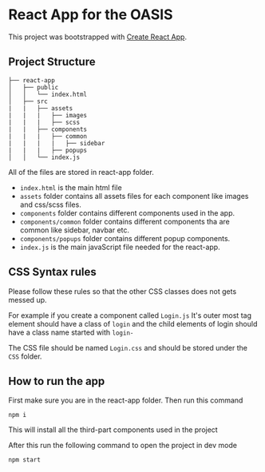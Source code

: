 # React App for the OASIS

This project was bootstrapped with [Create React App](https://github.com/facebook/create-react-app).

## Project Structure
```
├── react-app 
│   ├── public
│   │   └── index.html
│   ├── src
|   |   ├── assets
|   |   |   ├── images
|   |   |   ├── scss
|   |   ├── components 
|   |   |   ├── common
|   |   |   |   ├── sidebar
|   |   |   ├── popups
│   │   └── index.js
```

All of the files are stored in react-app folder.

- `index.html` is the main html file
- `assets` folder contains all assets files for each component like images and css/scss files.
- `components` folder contains different components used in the app.
- `components/common` folder contains different components tha are common like sidebar, navbar etc.
- `components/popups` folder contains different popup components.
- `index.js` is the main javaScript file needed for the react-app.

## CSS Syntax rules
Please follow these rules so that the other CSS classes does not gets messed up.

For example if you create a component called `Login.js` It's outer most tag element should have a class of `login` and the child elements of login should have a class name started with `login-`

The CSS file should be named `Login.css` and should be stored under the `CSS` folder.

## How to run the app

First make sure you are in the react-app folder. Then run this command

```
npm i
```
This will install all the third-part components used in the project

After this run the following command to open the project in dev mode
```
npm start
```